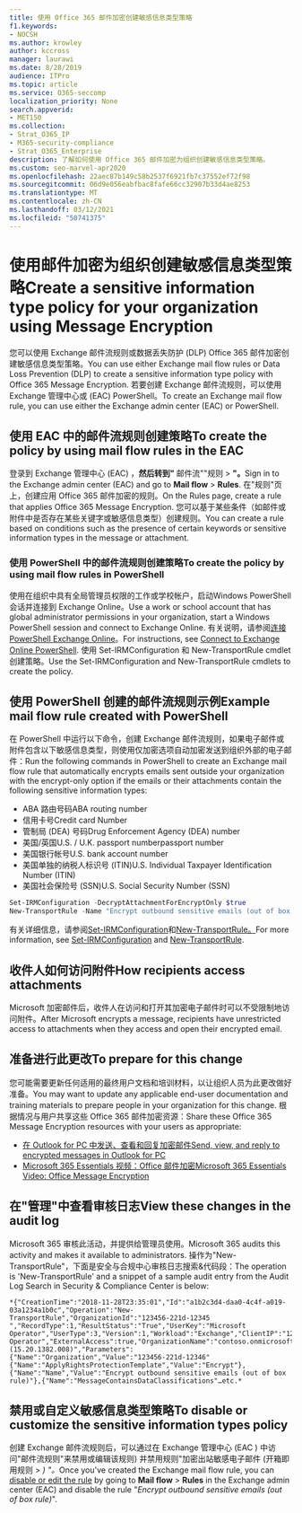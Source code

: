 ```yaml
---
title: 使用 Office 365 邮件加密创建敏感信息类型策略
f1.keywords:
- NOCSH
ms.author: krowley
author: kccross
manager: laurawi
ms.date: 8/28/2019
audience: ITPro
ms.topic: article
ms.service: O365-seccomp
localization_priority: None
search.appverid:
- MET150
ms.collection:
- Strat_O365_IP
- M365-security-compliance
- Strat_O365_Enterprise
description: 了解如何使用 Office 365 邮件加密为组织创建敏感信息类型策略。
ms.custom: seo-marvel-apr2020
ms.openlocfilehash: 22aec87b149c58b2537f6921fb7c37552ef72f98
ms.sourcegitcommit: 06d9e056eabfbac8fafe66cc32907b33d4ae8253
ms.translationtype: MT
ms.contentlocale: zh-CN
ms.lasthandoff: 03/12/2021
ms.locfileid: "50741375"
---
```

# <a name="create-a-sensitive-information-type-policy-for-your-organization-using-message-encryption"></a><span data-ttu-id="96372-103">使用邮件加密为组织创建敏感信息类型策略</span><span class="sxs-lookup"><span data-stu-id="96372-103">Create a sensitive information type policy for your organization using Message Encryption</span></span>

<span data-ttu-id="96372-104">您可以使用 Exchange 邮件流规则或数据丢失防护 (DLP) Office 365 邮件加密创建敏感信息类型策略。</span><span class="sxs-lookup"><span data-stu-id="96372-104">You can use either Exchange mail flow rules or Data Loss Prevention (DLP) to create a sensitive information type policy with Office 365 Message Encryption.</span></span> <span data-ttu-id="96372-105">若要创建 Exchange 邮件流规则，可以使用 Exchange 管理中心或 (EAC) PowerShell。</span><span class="sxs-lookup"><span data-stu-id="96372-105">To create an Exchange mail flow rule, you can use either the Exchange admin center (EAC) or PowerShell.</span></span>

## <a name="to-create-the-policy-by-using-mail-flow-rules-in-the-eac"></a><span data-ttu-id="96372-106">使用 EAC 中的邮件流规则创建策略</span><span class="sxs-lookup"><span data-stu-id="96372-106">To create the policy by using mail flow rules in the EAC</span></span>

<span data-ttu-id="96372-107">登录到 Exchange 管理中心 (EAC) ，**然后转到"** 邮件流""规则  >  **"。**</span><span class="sxs-lookup"><span data-stu-id="96372-107">Sign in to the Exchange admin center (EAC) and go to **Mail flow** > **Rules**.</span></span> <span data-ttu-id="96372-108">在"规则"页上，创建应用 Office 365 邮件加密的规则。</span><span class="sxs-lookup"><span data-stu-id="96372-108">On the Rules page, create a rule that applies Office 365 Message Encryption.</span></span> <span data-ttu-id="96372-109">您可以基于某些条件（如邮件或附件中是否存在某些关键字或敏感信息类型）创建规则。</span><span class="sxs-lookup"><span data-stu-id="96372-109">You can create a rule based on conditions such as the presence of certain keywords or sensitive information types in the message or attachment.</span></span>

### <a name="to-create-the-policy-by-using-mail-flow-rules-in-powershell"></a><span data-ttu-id="96372-110">使用 PowerShell 中的邮件流规则创建策略</span><span class="sxs-lookup"><span data-stu-id="96372-110">To create the policy by using mail flow rules in PowerShell</span></span>

<span data-ttu-id="96372-111">使用在组织中具有全局管理员权限的工作或学校帐户，启动Windows PowerShell会话并连接到 Exchange Online。</span><span class="sxs-lookup"><span data-stu-id="96372-111">Use a work or school account that has global administrator permissions in your organization, start a Windows PowerShell session and connect to Exchange Online.</span></span> <span data-ttu-id="96372-112">有关说明，请参阅[连接 PowerShell Exchange Online](https://aka.ms/exopowershell)。</span><span class="sxs-lookup"><span data-stu-id="96372-112">For instructions, see [Connect to Exchange Online PowerShell](https://aka.ms/exopowershell).</span></span> <span data-ttu-id="96372-113">使用 Set-IRMConfiguration 和 New-TransportRule cmdlet 创建策略。</span><span class="sxs-lookup"><span data-stu-id="96372-113">Use the Set-IRMConfiguration and New-TransportRule cmdlets to create the policy.</span></span>

## <a name="example-mail-flow-rule-created-with-powershell"></a><span data-ttu-id="96372-114">使用 PowerShell 创建的邮件流规则示例</span><span class="sxs-lookup"><span data-stu-id="96372-114">Example mail flow rule created with PowerShell</span></span>

<span data-ttu-id="96372-115">在 PowerShell 中运行以下命令，创建 Exchange 邮件流规则，如果电子邮件或附件包含以下敏感信息类型，则使用仅加密选项自动加密发送到组织外部的电子邮件：</span><span class="sxs-lookup"><span data-stu-id="96372-115">Run the following commands in PowerShell to create an Exchange mail flow rule that automatically encrypts emails sent outside your organization with the encrypt-only option if the emails or their attachments contain the following sensitive information types:</span></span>

- <span data-ttu-id="96372-116">ABA 路由号码</span><span class="sxs-lookup"><span data-stu-id="96372-116">ABA routing number</span></span>
- <span data-ttu-id="96372-117">信用卡号</span><span class="sxs-lookup"><span data-stu-id="96372-117">Credit card Number</span></span>
- <span data-ttu-id="96372-118">管制局 (DEA) 号码</span><span class="sxs-lookup"><span data-stu-id="96372-118">Drug Enforcement Agency (DEA) number</span></span>
- <span data-ttu-id="96372-119">美国/英国</span><span class="sxs-lookup"><span data-stu-id="96372-119">U.S. / U.K.</span></span> <span data-ttu-id="96372-120">passport number</span><span class="sxs-lookup"><span data-stu-id="96372-120">passport number</span></span>
- <span data-ttu-id="96372-121">美国银行帐号</span><span class="sxs-lookup"><span data-stu-id="96372-121">U.S. bank account number</span></span>
- <span data-ttu-id="96372-122">美国单独的纳税人标识号 (ITIN)</span><span class="sxs-lookup"><span data-stu-id="96372-122">U.S. Individual Taxpayer Identification Number (ITIN)</span></span>
- <span data-ttu-id="96372-123">美国社会保险号 (SSN)</span><span class="sxs-lookup"><span data-stu-id="96372-123">U.S. Social Security Number (SSN)</span></span>

```powershell
Set-IRMConfiguration -DecryptAttachmentForEncryptOnly $true
New-TransportRule -Name "Encrypt outbound sensitive emails (out of box rule)" -SentToScope  NotInOrganization  -ApplyRightsProtectionTemplate "Encrypt" -MessageContainsDataClassifications @(@{Name="ABA Routing Number"; minCount="1"},@{Name="Credit Card Number"; minCount="1"},@{Name="Drug Enforcement Agency (DEA) Number"; minCount="1"},@{Name="U.S. / U.K. Passport Number"; minCount="1"},@{Name="U.S. Bank Account Number"; minCount="1"},@{Name="U.S. Individual Taxpayer Identification Number (ITIN)"; minCount="1"},@{Name="U.S. Social Security Number (SSN)"; minCount="1"}) -SenderNotificationType "NotifyOnly"
```

<span data-ttu-id="96372-124">有关详细信息，请参阅[Set-IRMConfiguration](https://docs.microsoft.com/powershell/module/exchange/set-irmconfiguration)和[New-TransportRule。](https://docs.microsoft.com/powershell/module/exchange/new-transportrule)</span><span class="sxs-lookup"><span data-stu-id="96372-124">For more information, see [Set-IRMConfiguration](https://docs.microsoft.com/powershell/module/exchange/set-irmconfiguration) and [New-TransportRule](https://docs.microsoft.com/powershell/module/exchange/new-transportrule).</span></span>

## <a name="how-recipients-access-attachments"></a><span data-ttu-id="96372-125">收件人如何访问附件</span><span class="sxs-lookup"><span data-stu-id="96372-125">How recipients access attachments</span></span>

<span data-ttu-id="96372-126">Microsoft 加密邮件后，收件人在访问和打开其加密电子邮件时可以不受限制地访问附件。</span><span class="sxs-lookup"><span data-stu-id="96372-126">After Microsoft encrypts a message, recipients have unrestricted access to attachments when they access and open their encrypted email.</span></span>

## <a name="to-prepare-for-this-change"></a><span data-ttu-id="96372-127">准备进行此更改</span><span class="sxs-lookup"><span data-stu-id="96372-127">To prepare for this change</span></span>

<span data-ttu-id="96372-128">您可能需要更新任何适用的最终用户文档和培训材料，以让组织人员为此更改做好准备。</span><span class="sxs-lookup"><span data-stu-id="96372-128">You may want to update any applicable end-user documentation and training materials to prepare people in your organization for this change.</span></span> <span data-ttu-id="96372-129">根据情况与用户共享这些 Office 365 邮件加密资源：</span><span class="sxs-lookup"><span data-stu-id="96372-129">Share these Office 365 Message Encryption resources with your users as appropriate:</span></span>

- [<span data-ttu-id="96372-130">在 Outlook for PC 中发送、查看和回复加密邮件</span><span class="sxs-lookup"><span data-stu-id="96372-130">Send, view, and reply to encrypted messages in Outlook for PC</span></span>](https://support.microsoft.com/en-us/office/send-view-and-reply-to-encrypted-messages-in-outlook-for-pc-eaa43495-9bbb-4fca-922a-df90dee51980)
- [<span data-ttu-id="96372-131">Microsoft 365 Essentials 视频：Office 邮件加密</span><span class="sxs-lookup"><span data-stu-id="96372-131">Microsoft 365 Essentials Video: Office Message Encryption</span></span>](https://youtu.be/CQR0cG_iEUc)

## <a name="view-these-changes-in-the-audit-log"></a><span data-ttu-id="96372-132">在"管理"中查看审核日志</span><span class="sxs-lookup"><span data-stu-id="96372-132">View these changes in the audit log</span></span>

<span data-ttu-id="96372-133">Microsoft 365 审核此活动，并提供给管理员使用。</span><span class="sxs-lookup"><span data-stu-id="96372-133">Microsoft 365 audits this activity and makes it available to administrators.</span></span> <span data-ttu-id="96372-134">操作为"New-TransportRule"，下面是安全与合规中心审核日志搜索&代码段：</span><span class="sxs-lookup"><span data-stu-id="96372-134">The operation is 'New-TransportRule' and a snippet of a sample audit entry from the Audit Log Search in Security & Compliance Center is below:</span></span>

```text
*{"CreationTime":"2018-11-28T23:35:01","Id":"a1b2c3d4-daa0-4c4f-a019-03a1234a1b0c","Operation":"New-TransportRule","OrganizationId":"123456-221d-12345 ","RecordType":1,"ResultStatus":"True","UserKey":"Microsoft Operator","UserType":3,"Version":1,"Workload":"Exchange","ClientIP":"123.456.147.68:17584","ObjectId":"","UserId":"Microsoft Operator","ExternalAccess":true,"OrganizationName":"contoso.onmicrosoft.com","OriginatingServer":"CY4PR13MBXXXX (15.20.1382.008)","Parameters": {"Name":"Organization","Value":"123456-221d-12346"{"Name":"ApplyRightsProtectionTemplate","Value":"Encrypt"},{"Name":"Name","Value":"Encrypt outbound sensitive emails (out of box rule)"},{"Name":"MessageContainsDataClassifications"…etc.*
```

## <a name="to-disable-or-customize-the-sensitive-information-types-policy"></a><span data-ttu-id="96372-135">禁用或自定义敏感信息类型策略</span><span class="sxs-lookup"><span data-stu-id="96372-135">To disable or customize the sensitive information types policy</span></span>

<span data-ttu-id="96372-136">创建 Exchange 邮件流规则后，可以通过在 Exchange [](https://docs.microsoft.com/exchange/security-and-compliance/mail-flow-rules/manage-mail-flow-rules#enable-or-disable-a-mail-flow-rule)管理中心 (EAC ) 中访问"邮件流规则"来禁用或编辑该规则) 并禁用规则"加密出站敏感电子邮件 (开箱即用规则  >  *) "。*</span><span class="sxs-lookup"><span data-stu-id="96372-136">Once you've created the Exchange mail flow rule, you can [disable or edit the rule](https://docs.microsoft.com/exchange/security-and-compliance/mail-flow-rules/manage-mail-flow-rules#enable-or-disable-a-mail-flow-rule) by going to **Mail flow** > **Rules** in the Exchange admin center (EAC) and disable the rule "*Encrypt outbound sensitive emails (out of box rule)*".</span></span>
